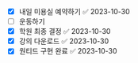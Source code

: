 - [x] 내일 미용실 예약하기 ✅ 2023-10-30
- [ ] 운동하기
- [x] 학원 최종 결정 ✅ 2023-10-30
- [x] 강의 다운로드 ✅ 2023-10-30
- [x] 원티드 구현 완료 ✅ 2023-10-30